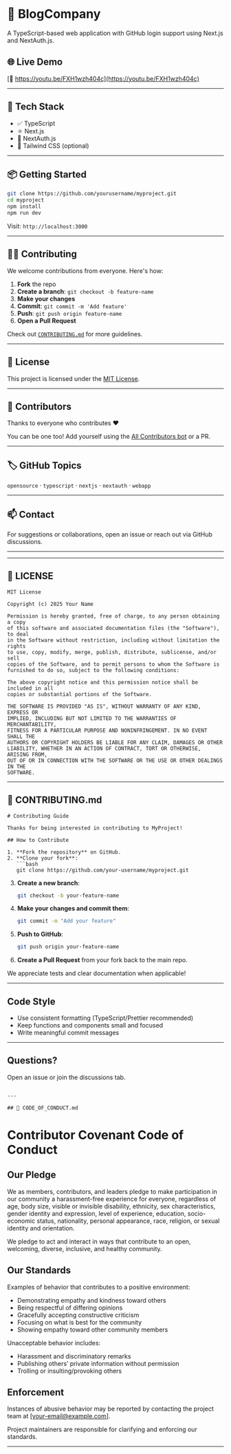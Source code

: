 # 🚀 BlogCompany

A TypeScript-based web application with GitHub login support using Next.js and NextAuth.js.

## 🌐 Live Demo

[🔗 https://youtu.be/FXH1wzh404c](https://youtu.be/FXH1wzh404c)

---

## 🧰 Tech Stack

- ✅ TypeScript
- ⚛️ Next.js
- 🔐 NextAuth.js
- 🎨 Tailwind CSS (optional)

---

## 📦 Getting Started

```bash
git clone https://github.com/yourusername/myproject.git
cd myproject
npm install
npm run dev
```

Visit: `http://localhost:3000`

---

## 🧑‍💻 Contributing

We welcome contributions from everyone. Here's how:

1. **Fork** the repo
2. **Create a branch**: `git checkout -b feature-name`
3. **Make your changes**
4. **Commit**: `git commit -m 'Add feature'`
5. **Push**: `git push origin feature-name`
6. **Open a Pull Request**

Check out [`CONTRIBUTING.md`](./CONTRIBUTING.md) for more guidelines.

---

## 📄 License

This project is licensed under the [MIT License](./LICENSE).

---

## 🙌 Contributors

Thanks to everyone who contributes ❤️

You can be one too! Add yourself using the [All Contributors bot](https://allcontributors.org/docs/en/bot/overview) or a PR.

---

## 🏷 GitHub Topics

`opensource` · `typescript` · `nextjs` · `nextauth` · `webapp`

---

## 📫 Contact

For suggestions or collaborations, open an issue or reach out via GitHub discussions.

---

---

## 📃 LICENSE

```
MIT License

Copyright (c) 2025 Your Name

Permission is hereby granted, free of charge, to any person obtaining a copy
of this software and associated documentation files (the "Software"), to deal
in the Software without restriction, including without limitation the rights
to use, copy, modify, merge, publish, distribute, sublicense, and/or sell
copies of the Software, and to permit persons to whom the Software is
furnished to do so, subject to the following conditions:

The above copyright notice and this permission notice shall be included in all
copies or substantial portions of the Software.

THE SOFTWARE IS PROVIDED "AS IS", WITHOUT WARRANTY OF ANY KIND, EXPRESS OR
IMPLIED, INCLUDING BUT NOT LIMITED TO THE WARRANTIES OF MERCHANTABILITY,
FITNESS FOR A PARTICULAR PURPOSE AND NONINFRINGEMENT. IN NO EVENT SHALL THE
AUTHORS OR COPYRIGHT HOLDERS BE LIABLE FOR ANY CLAIM, DAMAGES OR OTHER
LIABILITY, WHETHER IN AN ACTION OF CONTRACT, TORT OR OTHERWISE, ARISING FROM,
OUT OF OR IN CONNECTION WITH THE SOFTWARE OR THE USE OR OTHER DEALINGS IN THE
SOFTWARE.
```

---

## 🧭 CONTRIBUTING.md

```
# Contributing Guide

Thanks for being interested in contributing to MyProject!

## How to Contribute

1. **Fork the repository** on GitHub.
2. **Clone your fork**:
   ```bash
   git clone https://github.com/your-username/myproject.git
   ```
3. **Create a new branch**:
   ```bash
   git checkout -b your-feature-name
   ```
4. **Make your changes and commit them**:
   ```bash
   git commit -m "Add your feature"
   ```
5. **Push to GitHub**:
   ```bash
   git push origin your-feature-name
   ```
6. **Create a Pull Request** from your fork back to the main repo.

We appreciate tests and clear documentation when applicable!

---

## Code Style

- Use consistent formatting (TypeScript/Prettier recommended)
- Keep functions and components small and focused
- Write meaningful commit messages

---

## Questions?
Open an issue or join the discussions tab.
```

---

## 🤝 CODE_OF_CONDUCT.md

```
# Contributor Covenant Code of Conduct

## Our Pledge

We as members, contributors, and leaders pledge to make participation in our
community a harassment-free experience for everyone, regardless of age, body
size, visible or invisible disability, ethnicity, sex characteristics, gender
identity and expression, level of experience, education, socio-economic status,
nationality, personal appearance, race, religion, or sexual identity
and orientation.

We pledge to act and interact in ways that contribute to an open, welcoming,
diverse, inclusive, and healthy community.

## Our Standards

Examples of behavior that contributes to a positive environment:
- Demonstrating empathy and kindness toward others
- Being respectful of differing opinions
- Gracefully accepting constructive criticism
- Focusing on what is best for the community
- Showing empathy toward other community members

Unacceptable behavior includes:
- Harassment and discriminatory remarks
- Publishing others’ private information without permission
- Trolling or insulting/provoking others

## Enforcement

Instances of abusive behavior may be reported by contacting the project team at [your-email@example.com].

Project maintainers are responsible for clarifying and enforcing our standards.

---
```
